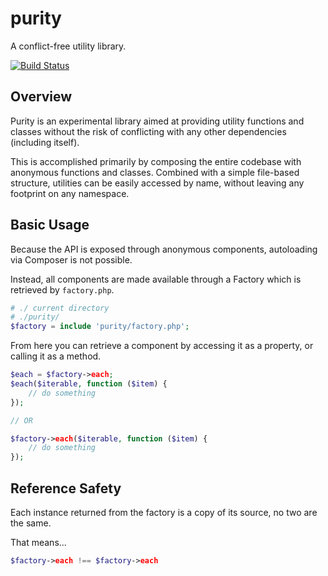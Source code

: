 # purity

A conflict-free utility library.

[![Build Status](https://travis-ci.org/aaemnnosttv/purity.svg?branch=master)](https://travis-ci.org/aaemnnosttv/purity)

## Overview

Purity is an experimental library aimed at providing utility functions and classes without the risk of conflicting with any other dependencies (including itself).

This is accomplished primarily by composing the entire codebase with anonymous functions and classes. 
Combined with a simple file-based structure, utilities can be easily accessed by name, without leaving any footprint on any namespace.

## Basic Usage

Because the API is exposed through anonymous components, autoloading via Composer is not possible.

Instead, all components are made available through a Factory which is retrieved by `factory.php`.

```php
# ./ current directory
# ./purity/
$factory = include 'purity/factory.php';
```

From here you can retrieve a component by accessing it as a property, or calling it as a method.

```php
$each = $factory->each;
$each($iterable, function ($item) {
    // do something
});

// OR

$factory->each($iterable, function ($item) {
    // do something
});
```

## Reference Safety

Each instance returned from the factory is a copy of its source, no two are the same.

That means...

```php
$factory->each !== $factory->each
```